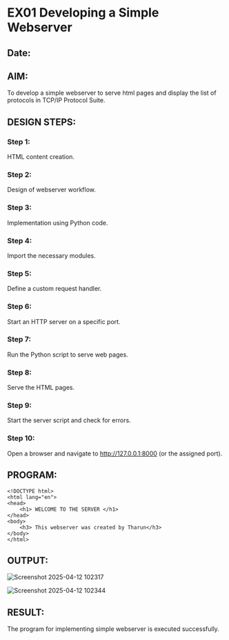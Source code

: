 # EX01 Developing a Simple Webserver
## Date:

## AIM:
To develop a simple webserver to serve html pages and display the list of protocols in TCP/IP Protocol Suite.

## DESIGN STEPS:
### Step 1: 
HTML content creation.

### Step 2:
Design of webserver workflow.

### Step 3:
Implementation using Python code.

### Step 4:
Import the necessary modules.

### Step 5:
Define a custom request handler.

### Step 6:
Start an HTTP server on a specific port.

### Step 7:
Run the Python script to serve web pages.

### Step 8:
Serve the HTML pages.

### Step 9:
Start the server script and check for errors.

### Step 10:
Open a browser and navigate to http://127.0.0.1:8000 (or the assigned port).

## PROGRAM:
```
<!DOCTYPE html>
<html lang="en">
<head>
    <h1> WELCOME TO THE SERVER </h1>
</head>
<body>
    <h3> This webserver was created by Tharun</h3>
</body>
</html>
```

## OUTPUT:

![Screenshot 2025-04-12 102317](https://github.com/user-attachments/assets/ec07b3b5-6065-4f41-b513-5ba569349f14)

![Screenshot 2025-04-12 102344](https://github.com/user-attachments/assets/83f90827-e845-4b62-97c9-eed9638fc9b2)


## RESULT:
The program for implementing simple webserver is executed successfully.
